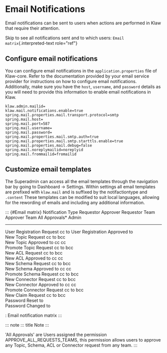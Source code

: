 # Email Notifications

Email notifications can be sent to users when actions are performed in
Klaw that require their attention.

Skip to see all notifications sent and to which users:
`Email matrix`{.interpreted-text role="ref"}

## Configure email notifications

You can configure email notifications in the `application.properties`
file of Klaw-core. Refer to the documentation provided by your email
service provider for instructions on how to configure email
notifications. Additionally, make sure you have the `host`, `username`,
and `password` details as you will need to provide this information to
enable email notifications in Klaw.

``` {.text caption="Klaw email properties"}
klaw.admin.mailid=
klaw.mail.notifications.enable=true
spring.mail.properties.mail.transport.protocol=smtp
spring.mail.host=
spring.mail.port=587
spring.mail.username=
spring.mail.password=
spring.mail.properties.mail.smtp.auth=true
spring.mail.properties.mail.smtp.starttls.enable=true
spring.mail.properties.mail.debug=false
spring.mail.noreplymailid=noreplyid
spring.mail.frommailid=fromailid
```

## Customize email templates

The Superadmin can access all the email templates through the navigation
bar by going to Dashboard -\> Settings. Within settings all email
templates are prefixed with `klaw.mail` and is suffixed by the
notifactiontype and `.content` These templates can be modified to suit
local languages, allowing for the rewording of emails and including any
additional information.

::: {#Email matrix}
  Notification Type            Requestor   Approver   Requestor Team   Approver Team   All Approvals\*   Admin
  ---------------------------- ----------- ---------- ---------------- --------------- ----------------- -------
  User Registration Request    cc                                                                        to
  User Registration Approved   to                                                                        
  New Topic Request            cc                                      to              bcc               
  New Topic Approved           to          cc                          cc                                
  Promote Topic Request        cc                                      to              bcc               
  New ACL Request              cc                                      to              bcc               
  New ACL Approved             to          cc                          cc                                
  New Schema Request           cc                                      to              bcc               
  New Schema Approved          to          cc                          cc                                
  Promote Schema Request       cc                                      to              bcc               
  New Connector Request        cc                                      to              bcc               
  New Connector Approved       to          cc                          cc                                
  Promote Connector Request    cc                                      to              bcc               
  New Claim Request            cc                                      to              bcc               
  Password Reset               to                                                                        
  Password Changed             to                                                                        

  : Email notification matrix
:::

::: note
::: title
Note
:::

\'All Approvals\' are Users assigned the permission
APPROVE_ALL_REQUESTS_TEAMS, this permission allows users to approve any
Topic, Schema, ACL or Connector request from any team.
:::
